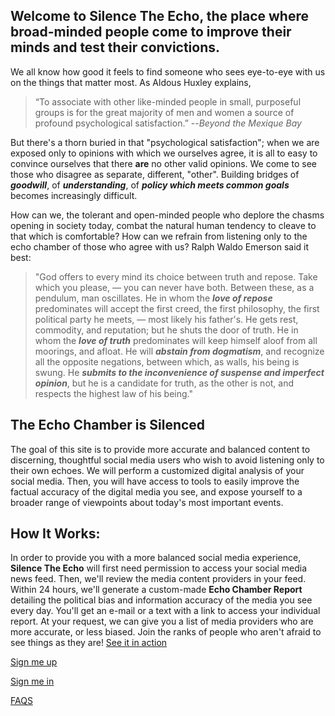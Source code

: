 

## Welcome to **Silence The Echo**, the place where broad-minded people come to improve their minds and test their convictions.
    
We all know how good it feels to find someone who sees eye-to-eye with us on the things that matter most.  As Aldous Huxley explains,

> “To associate with other like-minded people in small, purposeful groups is for the great majority of men and women a source of profound psychological satisfaction.”  --*Beyond the Mexique Bay*

But there's a thorn buried in that "psychological satisfaction"; when we are exposed only to opinions with which we ourselves agree, it is all to easy to convince ourselves that there **are** no other valid opinions.  We come to see those who disagree as separate, different, "other".  Building bridges of **_goodwill_**, of **_understanding_**, of **_policy which meets common goals_** becomes increasingly difficult.

How can we, the tolerant and open-minded people who deplore the chasms opening in society today, combat the natural human tendency to cleave to that which is comfortable?  How can we refrain from listening only to the echo chamber of those who agree with us?  Ralph Waldo Emerson said it best:

> "God offers to every mind its choice between truth and repose. Take which you please, — you can never have both. Between these, as a pendulum, man oscillates. He in whom the **_love of repose_** predominates will accept the first creed, the first philosophy, the first political party he meets, — most likely his father's. He gets rest, commodity, and reputation; but he shuts the door of truth. He in whom the **_love of truth_** predominates will keep himself aloof from all moorings, and afloat. He will **_abstain from dogmatism_**, and recognize all the opposite negations, between which, as walls, his being is swung. He **_submits to the inconvenience of suspense and imperfect opinion_**, but he is a candidate for truth, as the other is not, and respects the highest law of his being."

## The Echo Chamber is Silenced

The goal of this site is to provide more accurate and balanced content to discerning, thoughtful social media users who wish to avoid listening only to their own echoes.  We will perform a customized digital analysis of your social media.  Then, you will have access to tools to easily improve the factual accuracy of the digital media you see, and expose yourself to a broader range of viewpoints about today's most important events.

## How It Works:

In order to provide you with a more balanced social media experience, **Silence The Echo** will first need permission to access your social media news feed.  Then, we'll review the media content providers in your feed.  Within 24 hours, we'll generate a custom-made **Echo Chamber Report** detailing the political bias and information accuracy of the media you see every day.  You'll get an e-mail or a text with a link to access your individual report.  At your request, we can give you a list of media providers who are more accurate, or less biased.  Join the ranks of people who aren't afraid to see things as they are!  [See it in action](search.html)

[Sign me up](login.html)

[Sign me in](login.html)

[FAQS](faqs.html)
